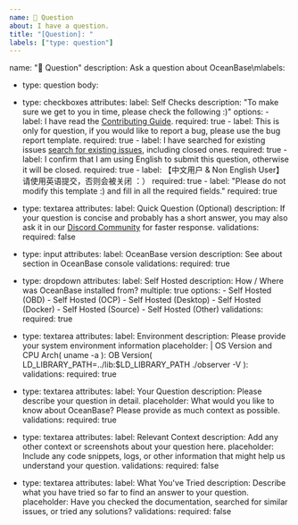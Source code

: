 ```yaml
---
name: 🙋 Question
about: I have a question.
title: "[Question]: "
labels: ["type: question"]
---
```


name: "🙋 Question"
description: Ask a question about OceanBase\mlabels:
  - type: question
body:
  - type: checkboxes
    attributes:
      label: Self Checks
      description: "To make sure we get to you in time, please check the following :)"
      options:
        - label: I have read the [Contributing Guide](https://github.com/oceanbase/oceanbase/blob/develop/CONTRIBUTING.md).
          required: true
        - label: This is only for question, if you would like to report a bug, please use the bug report template.
          required: true
        - label: I have searched for existing issues [search for existing issues](https://github.com/oceanbase/oceanbase/issues), including closed ones.
          required: true
        - label: I confirm that I am using English to submit this question, otherwise it will be closed.
          required: true
        - label: 【中文用户 & Non English User】请使用英语提交，否则会被关闭 ：）
          required: true
        - label: "Please do not modify this template :) and fill in all the required fields."
          required: true

  - type: textarea
    attributes:
      label: Quick Question (Optional)
      description: If your question is concise and probably has a short answer, you may also ask it in our [Discord Community](https://discord.gg/74cF8vbNEs) for faster response.
    validations:
      required: false

  - type: input
    attributes:
      label: OceanBase version
      description: See about section in OceanBase console
    validations:
      required: true

  - type: dropdown
    attributes:
      label: Self Hosted
      description: How / Where was OceanBase installed from?
      multiple: true
      options:
        - Self Hosted (OBD)
        - Self Hosted (OCP)
        - Self Hosted (Desktop)
        - Self Hosted (Docker)
        - Self Hosted (Source)
        - Self Hosted (Other)
    validations:
      required: true

  - type: textarea
    attributes:
      label: Environment
      description: Please provide your system environment information
      placeholder: |
        OS Version and CPU Arch( uname -a ):
        OB Version( LD_LIBRARY_PATH=../lib:$LD_LIBRARY_PATH ./observer -V ):
    validations:
      required: true

  - type: textarea
    attributes:
      label: Your Question
      description: Please describe your question in detail.
      placeholder: What would you like to know about OceanBase? Please provide as much context as possible.
    validations:
      required: true

  - type: textarea
    attributes:
      label: Relevant Context
      description: Add any other context or screenshots about your question here.
      placeholder: Include any code snippets, logs, or other information that might help us understand your question.
    validations:
      required: false

  - type: textarea
    attributes:
      label: What You've Tried
      description: Describe what you have tried so far to find an answer to your question.
      placeholder: Have you checked the documentation, searched for similar issues, or tried any solutions?
    validations:
      required: false
